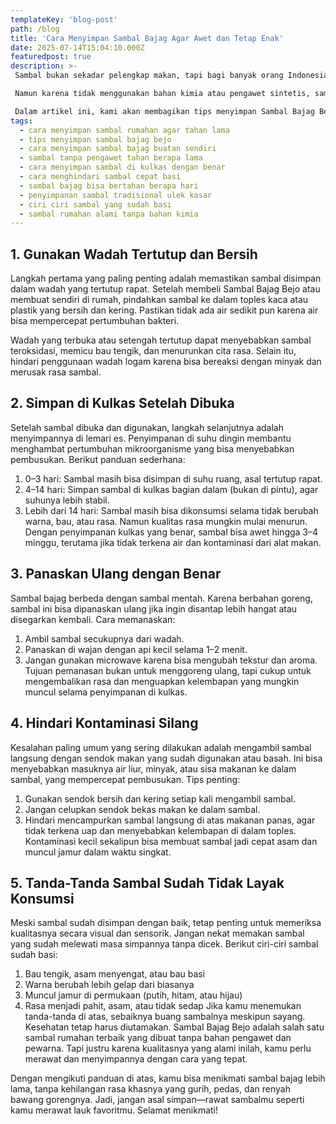 ```yaml
---
templateKey: 'blog-post'
path: /blog
title: 'Cara Menyimpan Sambal Bajag Agar Awet dan Tetap Enak'
date: 2025-07-14T15:04:10.000Z
featuredpost: true
description: >-
 Sambal bukan sekadar pelengkap makan, tapi bagi banyak orang Indonesia, sambal adalah jiwa dari setiap sajian. Apalagi jika sambal itu dibuat dengan penuh cinta, seperti Sambal Bajag Bejo. Terbuat dari bahan alami, tanpa pengawet, dan menggunakan teknik ulek kasar khas rumahan, sambal ini menyimpan rasa autentik yang tidak bisa ditemukan di produk pabrikan.

 Namun karena tidak menggunakan bahan kimia atau pengawet sintetis, sambal bajag cenderung memiliki masa simpan yang lebih singkat dibanding sambal botolan biasa. Untuk itu, penting bagi konsumen untuk tahu cara menyimpan sambal bajag dengan benar, agar tidak cepat basi, tetap gurih, dan tidak kehilangan aroma khas bawang gorengnyaa.

 Dalam artikel ini, kami akan membagikan tips menyimpan Sambal Bajag Bejo agar tetap awet, higienis, dan tentunya tetap nikmat saat disajikan. Mulai dari suhu penyimpanan, cara menghangatkan, hingga tanda-tanda sambal sudah tidak layak konsumsi. Semua akan dibahas secara lengkap dan praktis.
tags:
  - cara menyimpan sambal rumahan agar tahan lama
  - tips menyimpan sambal bajag bejo
  - cara menyimpan sambal bajag buatan sendiri
  - sambal tanpa pengawet tahan berapa lama
  - cara menyimpan sambal di kulkas dengan benar
  - cara menghindari sambal cepat basi
  - sambal bajag bisa bertahan berapa hari
  - penyimpanan sambal tradisional ulek kasar
  - ciri ciri sambal yang sudah basi
  - sambal rumahan alami tanpa bahan kimia
---
```

## 1. Gunakan Wadah Tertutup dan Bersih
Langkah pertama yang paling penting adalah memastikan sambal disimpan dalam wadah yang tertutup rapat. Setelah membeli Sambal Bajag Bejo atau membuat sendiri di rumah, pindahkan sambal ke dalam toples kaca atau plastik yang bersih dan kering. Pastikan tidak ada air sedikit pun karena air bisa mempercepat pertumbuhan bakteri.

Wadah yang terbuka atau setengah tertutup dapat menyebabkan sambal teroksidasi, memicu bau tengik, dan menurunkan cita rasa. Selain itu, hindari penggunaan wadah logam karena bisa bereaksi dengan minyak dan merusak rasa sambal.

## 2. Simpan di Kulkas Setelah Dibuka
Setelah sambal dibuka dan digunakan, langkah selanjutnya adalah menyimpannya di lemari es. Penyimpanan di suhu dingin membantu menghambat pertumbuhan mikroorganisme yang bisa menyebabkan pembusukan.
Berikut panduan sederhana:
1. 0–3 hari: Sambal masih bisa disimpan di suhu ruang, asal tertutup rapat.
2. 4–14 hari: Simpan sambal di kulkas bagian dalam (bukan di pintu), agar suhunya lebih stabil.
3. Lebih dari 14 hari: Sambal masih bisa dikonsumsi selama tidak berubah warna, bau, atau rasa. Namun kualitas rasa mungkin mulai menurun.
Dengan penyimpanan kulkas yang benar, sambal bisa awet hingga 3–4 minggu, terutama jika tidak terkena air dan kontaminasi dari alat makan.

## 3. Panaskan Ulang dengan Benar

Sambal bajag berbeda dengan sambal mentah. Karena berbahan goreng, sambal ini bisa dipanaskan ulang jika ingin disantap lebih hangat atau disegarkan kembali.
Cara memanaskan:
1. Ambil sambal secukupnya dari wadah.
2. Panaskan di wajan dengan api kecil selama 1–2 menit.
3. Jangan gunakan microwave karena bisa mengubah tekstur dan aroma.
Tujuan pemanasan bukan untuk menggoreng ulang, tapi cukup untuk mengembalikan rasa dan menguapkan kelembapan yang mungkin muncul selama penyimpanan di kulkas.

## 4. Hindari Kontaminasi Silang

Kesalahan paling umum yang sering dilakukan adalah mengambil sambal langsung dengan sendok makan yang sudah digunakan atau basah. Ini bisa menyebabkan masuknya air liur, minyak, atau sisa makanan ke dalam sambal, yang mempercepat pembusukan.
Tips penting:
1. Gunakan sendok bersih dan kering setiap kali mengambil sambal.
2. Jangan celupkan sendok bekas makan ke dalam sambal.
3. Hindari mencampurkan sambal langsung di atas makanan panas, agar tidak terkena uap dan menyebabkan kelembapan di dalam toples.
Kontaminasi kecil sekalipun bisa membuat sambal jadi cepat asam dan muncul jamur dalam waktu singkat.

## 5. Tanda-Tanda Sambal Sudah Tidak Layak Konsumsi

Meski sambal sudah disimpan dengan baik, tetap penting untuk memeriksa kualitasnya secara visual dan sensorik. Jangan nekat memakan sambal yang sudah melewati masa simpannya tanpa dicek.
Berikut ciri-ciri sambal sudah basi:
1. Bau tengik, asam menyengat, atau bau basi
2. Warna berubah lebih gelap dari biasanya
3. Muncul jamur di permukaan (putih, hitam, atau hijau)
4. Rasa menjadi pahit, asam, atau tidak sedap
Jika kamu menemukan tanda-tanda di atas, sebaiknya buang sambalnya meskipun sayang. Kesehatan tetap harus diutamakan.
Sambal Bajag Bejo adalah salah satu sambal rumahan terbaik yang dibuat tanpa bahan pengawet dan pewarna. Tapi justru karena kualitasnya yang alami inilah, kamu perlu merawat dan menyimpannya dengan cara yang tepat.

Dengan mengikuti panduan di atas, kamu bisa menikmati sambal bajag lebih lama, tanpa kehilangan rasa khasnya yang gurih, pedas, dan renyah bawang gorengnya. Jadi, jangan asal simpan—rawat sambalmu seperti kamu merawat lauk favoritmu. Selamat menikmati!

